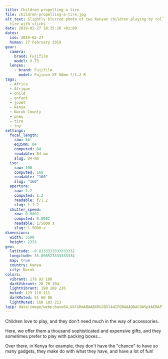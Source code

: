 ```yaml
---
title: Children propelling a tire
file: children-propelling-a-tire.jpg
alt_text: Slightly blurred photo of two Kenyan children playing by rolling a
  tire with sticks
date: 2019-02-27 10:35:26 +01:00
dates:
  iso: 2019-02-27
  human: 27 February 2019
gear:
  camera:
    brand: Fujifilm
    model: X-T3
  lenses:
    - brand: Fujifilm
      model: Fujinon XF 56mm f/1.2 R
tags:
  - Africa
  - Afrique
  - child
  - enfant
  - jouet
  - Kenya
  - Narok County
  - pneu
  - tire
  - toy
settings:
  focal_length:
    raw: 56
    eq35mm: 84
    computed: 84
    readable: 84 mm
    slug: 84-mm
  iso:
    raw: 160
    computed: 160
    readable: "160"
    slug: "160"
  aperture:
    raw: 1.2
    computed: 1.2
    readable: ƒ/1.2
    slug: f-1-2
  shutter_speed:
    raw: 0.0002
    computed: 0.0002
    readable: 1/5000 s
    slug: 1-5000-s
dimensions:
  width: 3500
  height: 2333
geo:
  latitude: -0.8133333333333332
  longitude: 35.896523333333334
  map: true
  country: Kenya
  city: Narok
colors:
  vibrant: 179 93 108
  darkVibrant: 28 70 104
  lightVibrant: 190 208 226
  muted: 129 118 111
  darkMuted: 51 66 86
  lightMuted: 168 193 213
lqip: data:image/webp;base64,UklGRmABAABXRUJQVlA4IFQBAAAQDACdASpkAEMAP12cuFi/tKUjtfn8W/AriWVsiluk89gikqiaxLNCp6k6Xu8SvJsnj7hNDF0CtiHTqQaS6OmR3j7sJv8IbLcj8Xbw9QqMWBdw94YDD4UcvCzKPkGVMPflp+ZziqLH1lwA9wb5udIbL30wI/Gz1Q9krk/G8HFKKUSfUqP4ZJuyh2MFL90Le5LOuQD9kbxYV2EyWPC9arLb8TersUQk6XiE5s/GzGHcQTwAMSe4XQfzzl/Nw1Vo4h9rJjj2nCC4BIQ8ymws4wqTgMyHtPhxYWFRh2FviZ6cb/fO+utB6n4QfSYgnIUDu0iMUJiQPsLag063tX2pjK3CIuM1x9egxp6kAcBDKGLCyL8UAo3ZfHvxydWALsiZAgLlHIvmvfOtPFUF1W/pSaebDLHh6+tcoigG6VdwkczlEaktSKVPf63lZH6kkrE+iau70EAA
---
```


Children love to play, and they don't need much in the way of accessories.

Here, we offer them a thousand sophisticated and expensive gifts, and they sometimes prefer to play with packing boxes...

Over there, in Kenya for example, they don't have the "chance" to have so many gadgets, they make do with what they have, and have a lot of fun!
